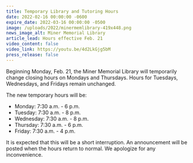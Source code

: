 ```yaml
---
title: Temporary Library and Tutoring Hours
date: 2022-02-16 00:00:00 -0600
expire_date: 2022-03-16 00:00:00 -0500
image: /uploads/2022/minermemlibrary-419x448.png
news_image_alt: Miner Memorial Library
article_lead: Hours effective Feb. 21
video_content: false
video_link: https://youtu.be/4d2LkGjg5bM
press_release: false
---
```

​Beginning Monday, Feb. 21, the Miner Memorial Library will temporarily change closing hours on Mondays and Thursdays. Hours for Tuesdays, Wednesdays, and Fridays remain unchanged.

The new temporary hours will be:

* Monday: 7:30 a.m. - 6 p.m.
* Tuesday: 7:30 a.m. - 8 p.m.
* Wednesday: 7:30 a.m. - 8 p.m.
* Thursday: 7:30 a.m. - 6 p.m.
* Friday: 7:30 a.m. - 4 p.m.

It is expected that this will be a short interruption. An announcement will be posted when the hours return to normal. We apologize for any inconvenience.
